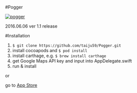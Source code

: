 #Pogger

[![pogger](http://a5.mzstatic.com/jp/r30/Purple30/v4/b0/35/d9/b035d9eb-c28a-d215-8f57-4f69d940b263/icon175x175.jpeg)](https://appsto.re/jp/urcJcb.i)

2016.06.06 ver 1.1 release

#Installation

1. `$ git clone https://github.com/taiju59/Pogger.git`
2. install cocoapods and `$ pod install`
3. install carthage, e.g. `$ brew install carthage`
4. get Google Maps API key and input into AppDelegate.swift
5. run & install

or

go to [App Store](https://appsto.re/jp/urcJcb.i)
